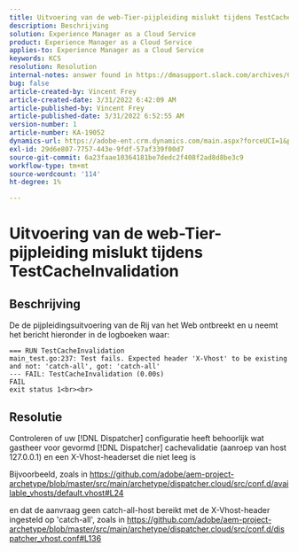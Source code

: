 ```yaml
---
title: Uitvoering van de web-Tier-pijpleiding mislukt tijdens TestCacheInvalidation
description: Beschrijving
solution: Experience Manager as a Cloud Service
product: Experience Manager as a Cloud Service
applies-to: Experience Manager as a Cloud Service
keywords: KCS
resolution: Resolution
internal-notes: answer found in https://dmasupport.slack.com/archives/C013SBSHPKK/p1645102872540889?thread_ts=1645102277.855389&cid=C013SBSHPKK
bug: false
article-created-by: Vincent Frey
article-created-date: 3/31/2022 6:42:09 AM
article-published-by: Vincent Frey
article-published-date: 3/31/2022 6:52:55 AM
version-number: 1
article-number: KA-19052
dynamics-url: https://adobe-ent.crm.dynamics.com/main.aspx?forceUCI=1&pagetype=entityrecord&etn=knowledgearticle&id=4a8a30af-bdb0-ec11-9840-0022480bde18
exl-id: 29d6e807-7757-443e-9fdf-57af339f00d7
source-git-commit: 6a23faae10364181be7dedc2f408f2ad8d8be3c9
workflow-type: tm+mt
source-wordcount: '114'
ht-degree: 1%

---
```


# Uitvoering van de web-Tier-pijpleiding mislukt tijdens TestCacheInvalidation

## Beschrijving


De de pijpleidingsuitvoering van de Rij van het Web ontbreekt en u neemt het bericht hieronder in de logboeken waar:

```
=== RUN TestCacheInvalidation
main_test.go:237: Test fails. Expected header 'X-Vhost' to be existing and not: 'catch-all', got: 'catch-all'
--- FAIL: TestCacheInvalidation (0.00s)
FAIL
exit status 1<br><br>
```


## Resolutie


Controleren of uw [!DNL Dispatcher] configuratie heeft behoorlijk wat gastheer voor gevormd [!DNL Dispatcher] cachevalidatie (aanroep van host 127.0.0.1) en een X-Vhost-headerset die niet leeg is

Bijvoorbeeld, zoals in https://github.com/adobe/aem-project-archetype/blob/master/src/main/archetype/dispatcher.cloud/src/conf.d/available_vhosts/default.vhost#L24

en dat de aanvraag geen catch-all-host bereikt met de X-Vhost-header ingesteld op &#39;catch-all&#39;, zoals in https://github.com/adobe/aem-project-archetype/blob/master/src/main/archetype/dispatcher.cloud/src/conf.d/dispatcher_vhost.conf#L136
